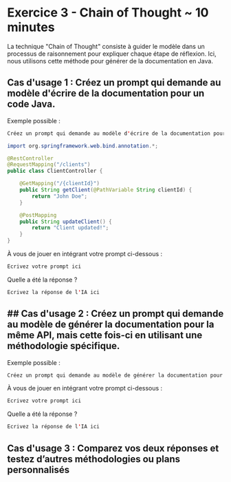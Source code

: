 # Exercice 3 - Chain of Thought ~ 10 minutes

La technique "Chain of Thought" consiste à guider le modèle dans un processus de raisonnement pour expliquer chaque étape de réflexion. Ici, nous utilisons cette méthode pour générer de la documentation en Java.

## Cas d'usage 1 : Créez un prompt qui demande au modèle d'écrire de la documentation pour un code Java.

Exemple possible :

```java
Créez un prompt qui demande au modèle d'écrire de la documentation pour un code Java.

import org.springframework.web.bind.annotation.*;

@RestController
@RequestMapping("/clients")
public class ClientController {

    @GetMapping("/{clientId}")
    public String getClient(@PathVariable String clientId) {
        return "John Doe";
    }

    @PostMapping
    public String updateClient() {
        return "Client updated!";
    }
}
```

À vous de jouer en intégrant votre prompt ci-dessous :

```java
Ecrivez votre prompt ici
```

Quelle a été la réponse ?
```java
Ecrivez la réponse de l'IA ici
```

## ## Cas d'usage 2 : Créez un prompt qui demande au modèle de générer la documentation pour la même API, mais cette fois-ci en utilisant une méthodologie spécifique.

Exemple possible :

```java
Créez un prompt qui demande au modèle de générer la documentation pour la même API, mais cette fois-ci en utilisant une méthodologie spécifique comme OpenAPI
```

À vous de jouer en intégrant votre prompt ci-dessous :


```java
Ecrivez votre prompt ici
```

Quelle a été la réponse ?
```java
Ecrivez la réponse de l'IA ici
```
## Cas d'usage 3 : Comparez vos deux réponses et testez d’autres méthodologies ou plans personnalisés

